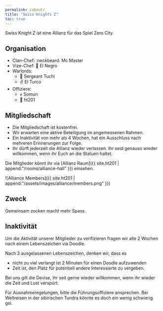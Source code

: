 ```yaml
---
permalink: /about/
title: "Swiss Knights Z"
toc: true
---
```


Swiss Knight Z ist eine Allianz für das Spiel Zero City.

## Organisation

- Clan-Chef: :neckbeard: Mc Master
- Vize-Chef: :cop: El Negro
- Warlords:
  - :punch: Sergeant Tuchi
  - :v: El Turco
- Offiziere:
  - :fist: Somun
  - :wave: ht201

## Mitgliedschaft

- Die Mitgliedschaft ist kostenfrei.
- Wir erwarten eine aktive Beteiligung im angemessenen Rahmen.
- Ein Inaktivität von mehr als 4 Wochen, hat ein Ausschluss nach mehreren Erinnerungen zur Folge.
- Ihr dürft jederzeit die Allianz wieder verlassen. Ihr seid genauso wieder willkommen, wenn ihr Euch an die Statuen haltet.

Die Mitglieder könnt ihr via [Allianz Raum]({{ site.ht201 | append:"/rooms/alliance-hall" }}) einsehen.

![Alliance Members]({{ site.ht201 | append:"/assets/images/alliance/members.png" }})

## Zweck

Gemeinsam zocken macht mehr Spass.

## Inaktivität

Um die Aktivität unserer Mitglieder zu verifizieren fragen wir alle 2 Wochen nach einem Lebenszeichen via Doodle.

Nach 3 ausgelassenen Lebenszeichen, denken wir, dass es

- nicht zu viel verlangt ist 2 Minuten für einen Doodle aufzuwenden
- Zeit ist, den Platz für potentiell andere Interessierte zu vergeben.

Bei uns gilt die Devise, ihr seit gerne wieder willkommen, wenn ihr wieder die Zeit und Lust verspürt.

Für Ausnahmeregelungen, bitte die Führungsoffiziere ansprechen. Bei Weltreisen in der sibirischen Tundra könnte es doch ein wenig schwierig gsi.
